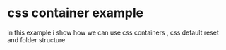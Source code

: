 # css container example
in this example i show how we can use css containers , css default reset and folder structure
